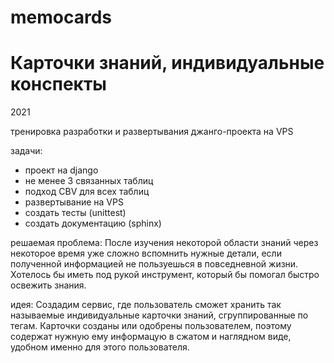 # memocards
# Карточки знаний, индивидуальные конспекты

2021

тренировка разработки и развертывания джанго-проекта на VPS

задачи:
- проект на django
- не менее 3 связанных таблиц
- подход CBV для всех таблиц
- развертывание на VPS
- создать тесты (unittest)
- создать документацию (sphinx)

решаемая проблема:
После изучения некоторой области знаний через некоторое время уже сложно вспомнить нужные детали, если полученной информацией не пользуешься в повседневной жизни. Хотелось бы иметь под рукой инструмент, который бы помогал быстро освежить знания.

идея:
Создадим сервис, где пользователь сможет хранить так называемые индивидуальные карточки знаний, сгруппированные по тегам. Карточки созданы или одобрены пользователем, поэтому содержат нужную ему информацую в сжатом и наглядном виде, удобном именно для этого пользователя.
